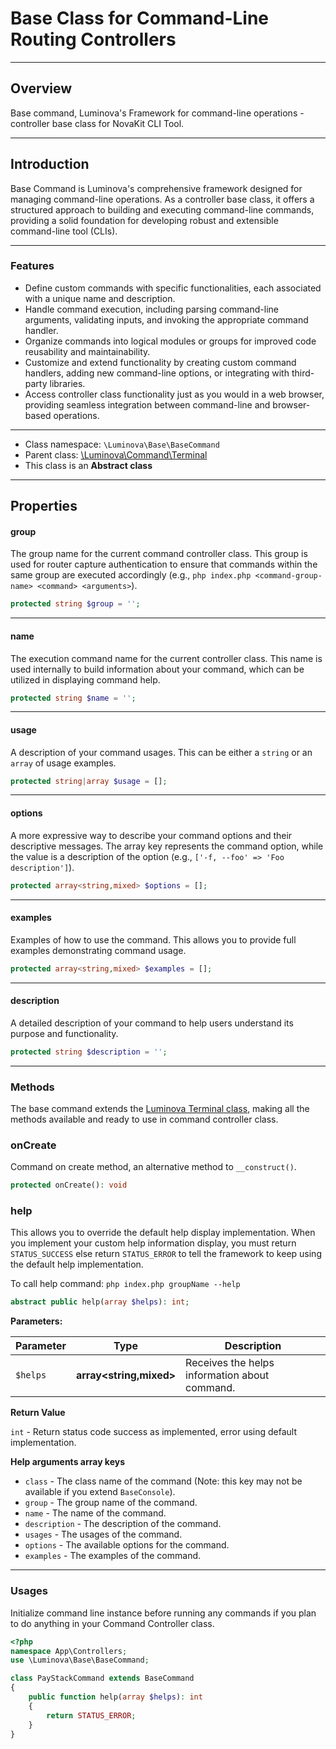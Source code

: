 # Base Class for Command-Line Routing Controllers

***

## Overview

Base command, Luminova's Framework for command-line operations - controller base class for NovaKit CLI Tool.

***

## Introduction

Base Command is Luminova's comprehensive framework designed for managing command-line operations. As a controller base class, it offers a structured approach to building and executing command-line commands, providing a solid foundation for developing robust and extensible command-line tool (CLIs).

***

### Features

- Define custom commands with specific functionalities, each associated with a unique name and description.
- Handle command execution, including parsing command-line arguments, validating inputs, and invoking the appropriate command handler.
- Organize commands into logical modules or groups for improved code reusability and maintainability.
- Customize and extend functionality by creating custom command handlers, adding new command-line options, or integrating with third-party libraries.
- Access controller class functionality just as you would in a web browser, providing seamless integration between command-line and browser-based operations.

***

* Class namespace: `\Luminova\Base\BaseCommand`
* Parent class: [\Luminova\Command\Terminal](/commands/terminal.md)
* This class is an **Abstract class**

***

## Properties

#### group

The group name for the current command controller class. This group is used for router capture authentication to ensure that commands within the same group are executed accordingly (e.g., `php index.php <command-group-name> <command> <arguments>`).

```php
protected string $group = '';
```

***

#### name

The execution command name for the current controller class. This name is used internally to build information about your command, which can be utilized in displaying command help.

```php
protected string $name = '';
```

***

#### usage

A description of your command usages. This can be either a `string` or an `array` of usage examples.

```php
protected string|array $usage = [];
```

***

#### options

A more expressive way to describe your command options and their descriptive messages. The array key represents the command option, while the value is a description of the option (e.g., `['-f, --foo' => 'Foo description']`).

```php
protected array<string,mixed> $options = [];
```

***

#### examples

Examples of how to use the command. This allows you to provide full examples demonstrating command usage.

```php
protected array<string,mixed> $examples = [];
```

***

#### description

A detailed description of your command to help users understand its purpose and functionality.

```php
protected string $description = '';
```

***

### Methods

The base command extends the [Luminova Terminal class](/commands/terminal.md), making all the methods available and ready to use in command controller class. 

### onCreate

Command on create method, an alternative method to `__construct()`.

```php
protected onCreate(): void
```

### help

This allows you to override the default help display implementation.
When you implement your custom help information display, you must return `STATUS_SUCCESS` else return `STATUS_ERROR` to tell the framework to keep using the default help implementation.

To call help command: `php index.php groupName --help`

```php
abstract public help(array $helps): int;
```

**Parameters:**

| Parameter | Type | Description |
|-----------|------|-------------|
| `$helps` | **array<string,mixed>** | Receives the helps information about command. |

**Return Value**

`int` - Return status code success as implemented, error using default implementation.

**Help arguments array keys**

- `class` - The class name of the command (Note: this key may not be available if you extend `BaseConsole`).
- `group`  - The group name of the command.
- `name` - The name of the command.
- `description` - The description of the command.
- `usages` - The usages of the command.
- `options` - The available options for the command.
- `examples` - The examples of the command.

***

###  Usages

Initialize command line instance before running any commands if you plan to do anything in your Command Controller class.

```php
<?php 
namespace App\Controllers;
use \Luminova\Base\BaseCommand;

class PayStackCommand extends BaseCommand 
{
	public function help(array $helps): int
	{
	    return STATUS_ERROR;
	}
}
```